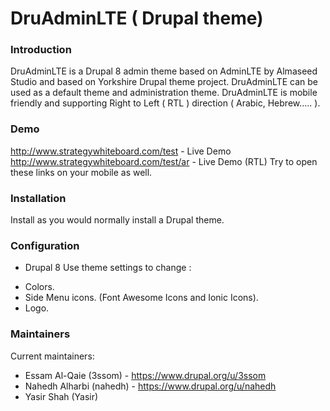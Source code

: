 # DruAdminLTE ( Drupal theme)

### Introduction
DruAdminLTE is a Drupal 8 admin theme based on AdminLTE by Almaseed Studio and based on Yorkshire Drupal theme project. DruAdminLTE can be used as a default theme and administration theme. DruAdminLTE is mobile friendly and supporting Right to Left ( RTL ) direction ( Arabic, Hebrew..... ).

### Demo
http://www.strategywhiteboard.com/test - Live Demo
http://www.strategywhiteboard.com/test/ar - Live Demo (RTL)
Try to open these links on your mobile as well.

### Installation
Install as you would normally install a Drupal theme.

### Configuration
-  Drupal 8
Use theme settings to change :
* Colors.
* Side Menu icons. (Font Awesome Icons and Ionic Icons).
* Logo.

### Maintainers
Current maintainers:
* Essam Al-Qaie (3ssom) - https://www.drupal.org/u/3ssom
* Nahedh Alharbi (nahedh) - https://www.drupal.org/u/nahedh
* Yasir Shah (Yasir)

